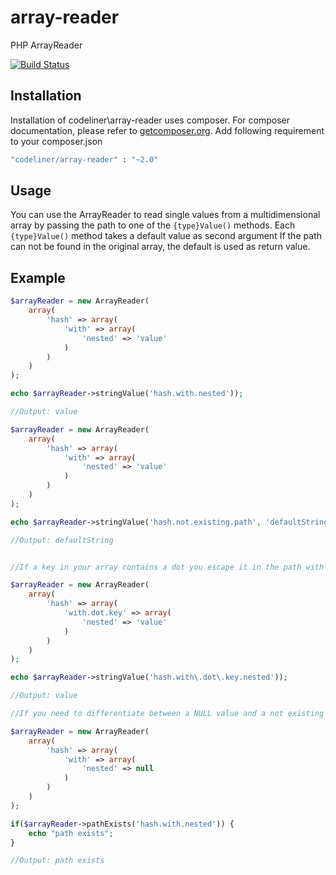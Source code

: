 array-reader
============

PHP ArrayReader

[![Build Status](https://travis-ci.org/codeliner/array-reader.png?branch=master)](https://travis-ci.org/codeliner/array-reader)


## Installation

Installation of codeliner\array-reader uses composer. For composer documentation, please refer to
[getcomposer.org](http://getcomposer.org/).
Add following requirement to your composer.json

```sh
"codeliner/array-reader" : "~2.0"
```

## Usage

You can use the ArrayReader to read single values from a multidimensional array by passing the path to one
of the `{type}Value()` methods. Each `{type}Value()` method takes a default value as second argument If the path can
not be found in the original array, the default is used as return value.

## Example

```php
$arrayReader = new ArrayReader(
    array(
        'hash' => array(
            'with' => array(
                'nested' => 'value'
            )
        )
    )
);

echo $arrayReader->stringValue('hash.with.nested'));

//Output: value

$arrayReader = new ArrayReader(
    array(
        'hash' => array(
            'with' => array(
                'nested' => 'value'
            )
        )
    )
);

echo $arrayReader->stringValue('hash.not.existing.path', 'defaultString'));

//Output: defaultString


//If a key in your array contains a dot you escape it in the path with a backslash

$arrayReader = new ArrayReader(
    array(
        'hash' => array(
            'with.dot.key' => array(
                'nested' => 'value'
            )
        )
    )
);

echo $arrayReader->stringValue('hash.with\.dot\.key.nested'));

//Output: value

//If you need to differentiate between a NULL value and a not existing path, you can explicity check if the path exists:

$arrayReader = new ArrayReader(
    array(
        'hash' => array(
            'with' => array(
                'nested' => null
            )
        )
    )
);

if($arrayReader->pathExists('hash.with.nested')) {
    echo "path exists";
}

//Output: path exists
```


